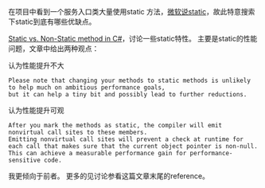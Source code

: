  在项目中看到一个服务入口类大量使用static 方法，[微软说static](https://docs.microsoft.com/zh-cn/dotnet/csharp/language-reference/keywords/static)，故此特意搜索下static到底有哪些优缺点。<br>
  
[Static vs. Non-Static method in C#](https://theburningmonk.com/2010/07/static-vs-non-static-method-in-csharp/)，讨论一些static特性。
主要是static的性能问题，文章中给出两种观点：<br>
>
  认为性能提升不大<br>
```
Please note that changing your methods to static methods is unlikely to help much on ambitious performance goals, 
but it can help a tiny bit and possibly lead to further reductions.
```
>
  认为性能提升可观<br>
```
After you mark the methods as static, the compiler will emit nonvirtual call sites to these members. 
Emitting nonvirtual call sites will prevent a check at runtime for each call that makes sure that the current object pointer is non-null. 
This can achieve a measurable performance gain for performance-sensitive code.
```
  我更倾向于前者。
  更多的见讨论参看这篇文章末尾的reference。
